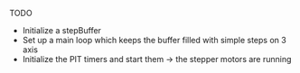 TODO
* Initialize a stepBuffer
* Set up a main loop which keeps the buffer filled with simple steps on 3 axis
* Initialize the PIT timers and start them -> the stepper motors are running
